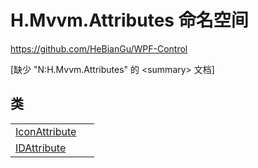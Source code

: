 # H.Mvvm.Attributes 命名空间
https://github.com/HeBianGu/WPF-Control

\[缺少 "N:H.Mvvm.Attributes" 的 &lt;summary&gt; 文档\]



## 类
<table>
<tr>
<td><a href="6d2814e8-b571-eb5f-f744-0afcb1d808e0">IconAttribute</a></td>
<td> </td></tr>
<tr>
<td><a href="248aeb8e-d752-5d4d-d72b-e5bd70c481b2">IDAttribute</a></td>
<td> </td></tr>
</table>